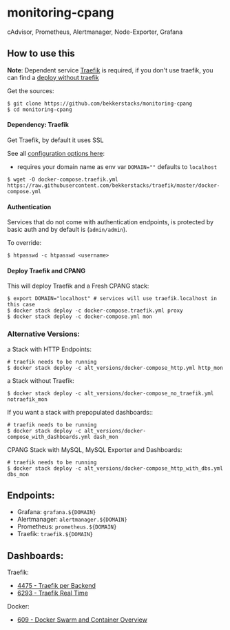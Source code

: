 # monitoring-cpang 

cAdvisor, Prometheus, Alertmanager, Node-Exporter, Grafana

## How to use this

**Note**: Dependent service [Traefik](https://github.com/bekkerstacks/traefik#usage) is required, if you don't use traefik, you can find a [deploy without traefik](#alternative-versions)

Get the sources:

```
$ git clone https://github.com/bekkerstacks/monitoring-cpang
$ cd monitoring-cpang
```

#### Dependency: Traefik

Get Traefik, by default it uses SSL

See all [configuration options here](https://github.com/bekkerstacks/traefik#configuration):

- requires your domain name as env var `DOMAIN=""` defaults to `localhost`

```
$ wget -O docker-compose.traefik.yml https://raw.githubusercontent.com/bekkerstacks/traefik/master/docker-compose.yml
```

#### Authentication

Services that do not come with authentication endpoints, is protected by basic auth and by default is (`admin/admin`). 

To override:

```
$ htpasswd -c htpasswd <username>
```

#### Deploy Traefik and CPANG

This will deploy Traefik and a Fresh CPANG stack: 

```
$ export DOMAIN="localhost" # services will use traefik.localhost in this case
$ docker stack deploy -c docker-compose.traefik.yml proxy
$ docker stack deploy -c docker-compose.yml mon
```

### Alternative Versions:

a Stack with HTTP Endpoints:

```
# traefik needs to be running
$ docker stack deploy -c alt_versions/docker-compose_http.yml http_mon
```

a Stack without Traefik:

```
$ docker stack deploy -c alt_versions/docker-compose_no_traefik.yml notraefik_mon
```

If you want a stack with prepopulated dashboards::

```
# traefik needs to be running
$ docker stack deploy -c alt_versions/docker-compose_with_dashboards.yml dash_mon
```

CPANG Stack with MySQL, MySQL Exporter and Dashboards:

```
# traefik needs to be running
$ docker stack deploy -c alt_versions/docker-compose_http_with_dbs.yml dbs_mon
```

## Endpoints:

- Grafana: `grafana.${DOMAIN}`
- Alertmanager: `alertmanager.${DOMAIN}`
- Prometheus: `prometheus.${DOMAIN}`
- Traefik: `traefik.${DOMAIN}`


## Dashboards:

Traefik:

- [4475 - Traefik per Backend](https://grafana.com/dashboards/4475)
- [6293 - Traefik Real Time](https://grafana.com/dashboards/6293)

Docker:

- [609 - Docker Swarm and Container Overview](https://grafana.com/dashboards/609)

